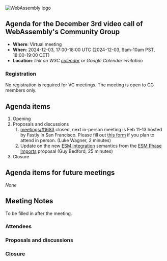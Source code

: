 ![WebAssembly logo](/images/WebAssembly.png)

## Agenda for the December 3rd video call of WebAssembly's Community Group

- **Where**: Virtual meeting
- **When**: 2024-12-03, 17:00-18:00 UTC (2024-12-03, 9am-10am PST, 18:00-19:00 CET)
- **Location**: *link on W3C [calendar](https://www.w3.org/groups/cg/webassembly/calendar/) or Google Calendar invitation*

### Registration

No registration is required for VC meetings. The meeting is open to CG members only.

## Agenda items

1. Opening
1. Proposals and discussions
   1. [meetings/#1683](https://github.com/WebAssembly/meetings/issues/1680) closed, next in-person meeting is Feb 11-13 hosted by Fastly in San Francisco.  Please fill out [this form](https://docs.google.com/forms/d/e/1FAIpQLSei-6h9luzk71GDHYi6avRftA5SyQOgL31mJIBu1BJ2Vhh0og/viewform) if you plan to attend in person.  (Luke Wagner, 2 minutes)
   2. Update on the new [ESM Integration](https://github.com/webassembly/esm-integration) semantics from the [ESM Phase Imports](https://github.com/tc39/proposal-esm-phase-imports) proposal (Guy Bedford, 25 minutes)
1. Closure

## Agenda items for future meetings

*None*

## Meeting Notes

To be filled in after the meeting.

### Attendees

### Proposals and discussions

### Closure
